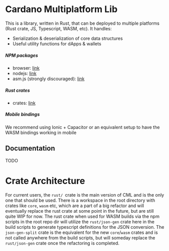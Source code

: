 # Cardano Multiplatform Lib

This is a library, written in Rust, that can be deployed to multiple platforms (Rust crate, JS, Typescript, WASM, etc). It handles:
- Serialization & deserialization of core data structures
- Useful utility functions for dApps & wallets

##### NPM packages

- browser: [link](https://www.npmjs.com/package/@dcspark/cardano-multiplatform-lib-browser)
- nodejs: [link](https://www.npmjs.com/package/@dcspark/cardano-multiplatform-lib-nodejs)
- asm.js (strongly discouraged): [link](https://www.npmjs.com/package/@dcspark/cardano-multiplatform-lib-asmjs)

##### Rust crates

- crates: [link](https://crates.io/crates/cardano-multiplatform-lib)

##### Mobile bindings

We recommend using Ionic + Capacitor or an equivalent setup to have the WASM bindings working in mobile

## Documentation

TODO

# Crate Architecture

For current users, the `rust/ `crate is the main version of CML and is the only one that should be used. There is a workspace in the root directory with crates like `core`, `wasm` etc, which are a part of a big refactor and will eventually replace the rust crate at some point in the future, but are still quite WIP for now. The rust crate when used for WASM builds via the npm scripts in the root repo dir will utilize the `rust/json-gen` crate here in the build scripts to generate typescript definitions for the JSON conversion. The `json-gen-split` crate is the equivalent for the new `core`/`wasm` crates and is not called anywhere from the build scripts, but will someday replace the `rust/json-gen` crate once the refactoring is completed.
